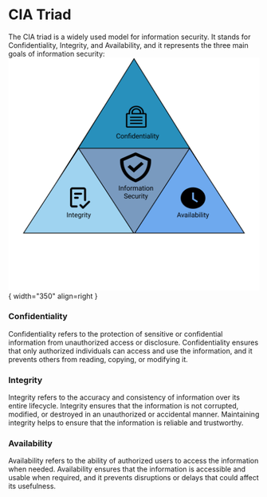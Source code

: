 # CIA Triad

The CIA triad is a widely used model for information security. It stands for Confidentiality, Integrity, and Availability, and it represents the three main goals of information security:
![CIA Triad](icons/triad.png){ width="350" align=right }

### Confidentiality 

Confidentiality refers to the protection of sensitive or confidential information from unauthorized access or disclosure. Confidentiality ensures that only authorized individuals can access and use the information, and it prevents others from reading, copying, or modifying it.

### Integrity

Integrity refers to the accuracy and consistency of information over its entire lifecycle. Integrity ensures that the information is not corrupted, modified, or destroyed in an unauthorized or accidental manner. Maintaining integrity helps to ensure that the information is reliable and trustworthy.

### Availability

Availability refers to the ability of authorized users to access the information when needed. Availability ensures that the information is accessible and usable when required, and it prevents disruptions or delays that could affect its usefulness.
